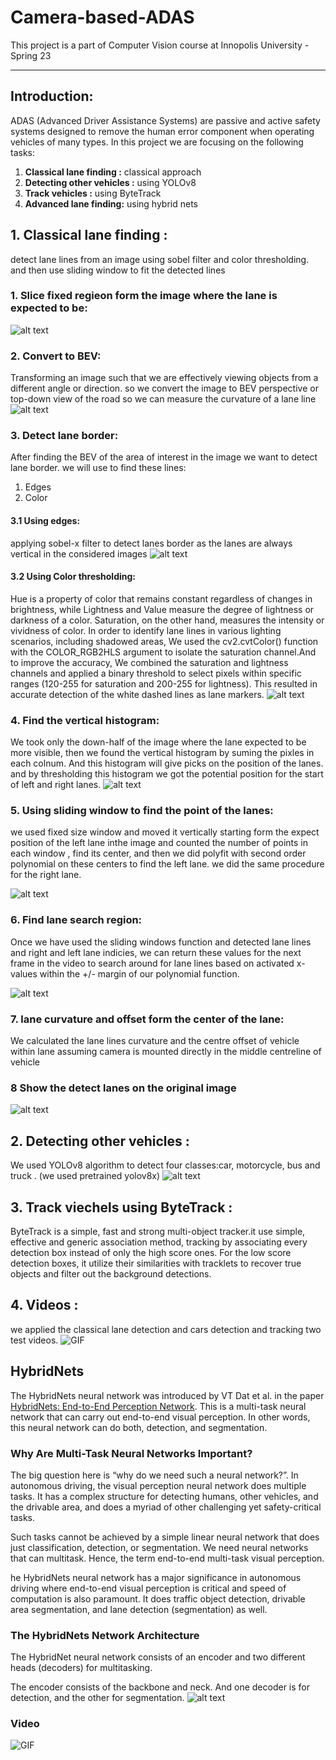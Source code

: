 # Camera-based-ADAS
This project is a part of Computer Vision course at Innopolis University - Spring 23

---

## Introduction: 
ADAS (Advanced Driver Assistance Systems) are passive and active safety systems designed to remove the human error component when operating vehicles of many types. 
In this project we are focusing on the following tasks: 
1. **Classical lane finding :** classical approach
2. **Detecting other vehicles :** using YOLOv8  
3. **Track vehicles :** using ByteTrack
4. **Advanced lane finding:** using hybrid nets

## 1. Classical lane finding :
detect lane lines from an image using sobel filter and color thresholding. and then use sliding window to fit the detected lines
### 1. Slice fixed regieon form the image where the lane is expected to be:
![alt text](figs/classical_1.png) 
### 2. Convert to BEV: 
Transforming an image such that we are effectively viewing objects from a different angle or direction. so we convert the image to BEV perspective or top-down view of the road so we can measure the curvature of a lane line
![alt text](figs/classical_2.png) 
### 3. Detect lane border:
After finding the BEV of the area of interest in the image we want to detect lane border.
we will use to find these lines:
1. Edges
2. Color
#### 3.1 Using edges: 
applying sobel-x filter to detect lanes border as the lanes are always vertical in the considered images
![alt text](figs/classical_3.png) 
#### 3.2 Using Color thresholding: 
Hue is a property of color that remains constant regardless of changes in brightness, while Lightness and Value measure the degree of lightness or darkness of a color. Saturation, on the other hand, measures the intensity or vividness of color. In order to identify lane lines in various lighting scenarios, including shadowed areas, We used the cv2.cvtColor() function with the COLOR_RGB2HLS argument to isolate the saturation channel.And to improve the accuracy,  We combined the saturation and lightness channels and applied a binary threshold to select pixels within specific ranges (120-255 for saturation and 200-255 for lightness). This resulted in accurate detection of the white dashed lines as lane markers.
![alt text](figs/classical_4.png) 
### 4. Find the vertical histogram: 
We took only the down-half of the image where the lane expected to be more visible, then we found the vertical histogram by suming the pixles in each colnum. And this histogram will give picks on the position of the lanes. and by thresholding this histogram we got the potential position for the start of left and right lanes.
![alt text](figs/classical_5.png) 
### 5. Using sliding window to find the point of the lanes:
we used fixed size  window and moved it vertically starting form the expect position  of the left lane inthe image and counted the number of points in each window , find its center, and then we did polyfit with second order polynomial on these centers to find the left lane. we did the same procedure for the right lane. 

![alt text](figs/classical_6.png) 

### 6. Find lane search region:
Once we have used the sliding windows function and detected lane lines and right and left lane indicies, we can return these values for the next frame in the video to search around for lane lines based on activated x-values within the +/- margin of our polynomial function.

![alt text](figs/classical_7.png) 

### 7. lane curvature and offset form the center of the lane:
We calculated  the lane lines curvature and the centre offset of vehicle within lane assuming camera is mounted directly in the middle centreline of vehicle
### 8 Show the detect lanes on the original image
![alt text](figs/classical_8.png) 

## 2. Detecting other vehicles :
We used YOLOv8 algorithm to detect four classes:car, motorcycle, bus and truck . (we used pretrained yolov8x)
![alt text](figs/yolo.png) 

## 3. Track viechels using ByteTrack :
ByteTrack is a simple, fast and strong multi-object tracker.it use simple, effective and generic association method, tracking by associating every detection box instead of only the high score ones. For the low score detection boxes, it utilize their similarities with tracklets to recover true objects and filter out the background detections.
## 4. Videos :
we applied the classical lane detection and cars detection and tracking two test videos.
![GIF](imgs/working_classical.gif) 


## HybridNets
The HybridNets neural network was introduced by VT Dat et al. in the paper [HybridNets: End-to-End Perception Network](https://arxiv.org/abs/2203.09035). This is a multi-task neural network that can carry out end-to-end visual perception. In other words, this neural network can do both, detection, and segmentation.

### Why Are Multi-Task Neural Networks Important?
The big question here is “why do we need such a neural network?”. In autonomous driving, the visual perception neural network does multiple tasks. It has a complex structure for detecting humans, other vehicles, and the drivable area, and does a myriad of other challenging yet safety-critical tasks.

Such tasks cannot be achieved by a simple linear neural network that does just classification, detection, or segmentation. We need neural networks that can multitask. Hence, the term end-to-end multi-task visual perception.

he HybridNets neural network has a major significance in autonomous driving where end-to-end visual perception is critical and speed of computation is also paramount. It does traffic object detection, drivable area segmentation, and lane detection (segmentation) as well.

### The HybridNets Network Architecture
The HybridNet neural network consists of an encoder and two different heads (decoders) for multitasking.

The encoder consists of the backbone and neck. And one decoder is for detection, and the other for segmentation.
![alt text](figs/hybrid_net.png) 


### Video 
![GIF](imgs/hybrid_best.gif) 
